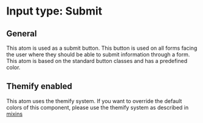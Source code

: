 # Input type: Submit 
## General
This atom is used as a submit button. This button is used on all forms facing the user where they should be able to submit information through a form. This atom is based on the standard button classes and has a predefined color.

## Themify enabled
This atom uses the themify system. If you want to override the default colors of this component, please use the themify system as described in [mixins](../../docs/06-mixins.md)
